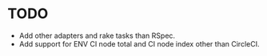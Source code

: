 # TODO

* Add other adapters and rake tasks than RSpec.
* Add support for ENV CI node total and CI node index other than CircleCI.
